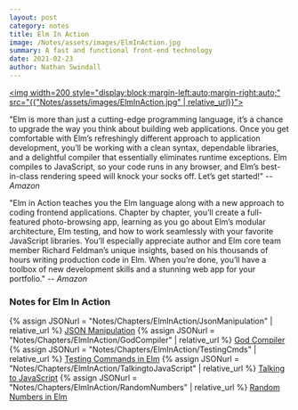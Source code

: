 ```yaml
---
layout: post
category: notes
title: Elm In Action
image: /Notes/assets/images/ElmInAction.jpg
summary: A fast and functional front-end technology
date: 2021-02-23
author: Nathan Swindall
---
```



<a href="https://www.manning.com/books/elm-in-action?utm_source=Swindeasy&utm_medium=affiliate&utm_campaign=book_rfeldman_elm_4_14_20&utm_content=number2&a_aid=Swindeasy&a_bid=a11d59e7"><img width=200 style="display:block;margin-left:auto;margin-right:auto;" src="{{"Notes/assets/images/ElmInAction.jpg" | relative_url}}"></a>



"Elm is more than just a cutting-edge programming language, it’s a chance to upgrade the way you think about building web applications. Once you get comfortable with Elm’s refreshingly different approach to application development, you’ll be working with a clean syntax, dependable libraries, and a delightful compiler that essentially eliminates runtime exceptions. Elm compiles to JavaScript, so your code runs in any browser, and Elm’s best-in-class rendering speed will knock your socks off. Let’s get started!"
                                                                                                                                                    -- *Amazon*

"Elm in Action teaches you the Elm language along with a new approach to coding frontend applications. Chapter by chapter, you’ll create a full-featured photo-browsing app, learning as you go about Elm’s modular architecture, Elm testing, and how to work seamlessly with your favorite JavaScript libraries. You’ll especially appreciate author and Elm core team member Richard Feldman’s unique insights, based on his thousands of hours writing production code in Elm. When you’re done, you’ll have a toolbox of new development skills and a stunning web app for your portfolio." -- *Amazon*



### **Notes for Elm In Action**

{% assign JSONurl = "Notes/Chapters/ElmInAction/JsonManipulation" | relative_url %} 
<a href="{{JSONurl}}">JSON Manipulation</a>
{% assign JSONurl = "Notes/Chapters/ElmInAction/GodCompiler" | relative_url %} 
<a href="{{JSONurl}}">God Compiler</a>
{% assign JSONurl = "Notes/Chapters/ElmInAction/TestingCmds" | relative_url %} 
<a href="{{JSONurl}}">Testing Commands in Elm</a>
{% assign JSONurl = "Notes/Chapters/ElmInAction/TalkingtoJavaScript" | relative_url %} 
<a href="{{JSONurl}}">Talking to JavaScript</a>
{% assign JSONurl = "Notes/Chapters/ElmInAction/RandomNumbers" | relative_url %} 
<a href="{{JSONurl}}">Random Numbers in Elm</a>
